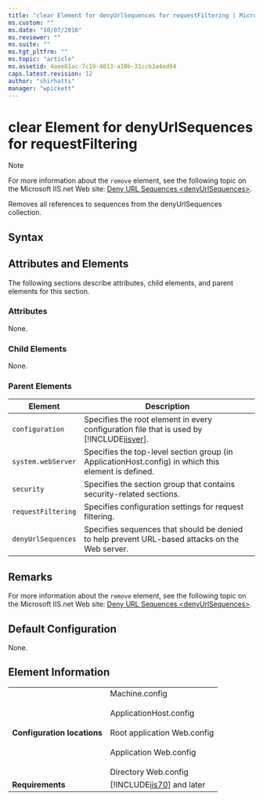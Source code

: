 ```yaml
---
title: "clear Element for denyUrlSequences for requestFiltering | Microsoft Docs"
ms.custom: ""
ms.date: "10/07/2016"
ms.reviewer: ""
ms.suite: ""
ms.tgt_pltfrm: ""
ms.topic: "article"
ms.assetid: 4aee81ac-7c19-4013-a10b-31ccb3a4ed94
caps.latest.revision: 12
author: "shirhatti"
manager: "wpickett"
---
```

# clear Element for denyUrlSequences for requestFiltering
> [!NOTE]
>  For more information about the `remove` element, see the following topic on the Microsoft IIS.net Web site: [Deny URL Sequences \<denyUrlSequences>](http://www.iis.net/ConfigReference/system.webServer/security/requestFiltering/denyUrlSequences).  
  
 Removes all references to sequences from the denyUrlSequences collection.  
  
## Syntax  
  
## Attributes and Elements  
 The following sections describe attributes, child elements, and parent elements for this section.  
  
### Attributes  
 None.  
  
### Child Elements  
 None.  
  
### Parent Elements  
  
|Element|Description|  
|-------------|-----------------|  
|`configuration`|Specifies the root element in every configuration file that is used by [!INCLUDE[iisver](../../reference/admin/includes/iisver-md.md)].|  
|`system.webServer`|Specifies the top-level section group (in ApplicationHost.config) in which this element is defined.|  
|`security`|Specifies the section group that contains security-related sections.|  
|`requestFiltering`|Specifies configuration settings for request filtering.|  
|`denyUrlSequences`|Specifies sequences that should be denied to help prevent URL-based attacks on the Web server.|  
  
## Remarks  
 For more information about the `remove` element, see the following topic on the Microsoft IIS.net Web site: [Deny URL Sequences \<denyUrlSequences>](http://www.iis.net/ConfigReference/system.webServer/security/requestFiltering/denyUrlSequences).  
  
## Default Configuration  
 None.  
  
## Element Information  
  
|||  
|-|-|  
|**Configuration locations**|Machine.config<br /><br /> ApplicationHost.config<br /><br /> Root application Web.config<br /><br /> Application Web.config<br /><br /> Directory Web.config|  
|**Requirements**|[!INCLUDE[iis70](../../reference/admin/includes/iis70-md.md)] and later|